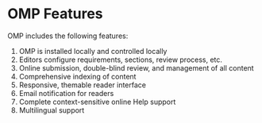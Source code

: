 # OMP Features

OMP includes the following features:

1. OMP is installed locally and controlled locally
2. Editors configure requirements, sections, review process, etc.
3. Online submission, double-blind review, and management of all content
4. Comprehensive indexing of content
5. Responsive, themable reader interface
6. Email notification for readers
7. Complete context-sensitive online Help support
8. Multilingual support



